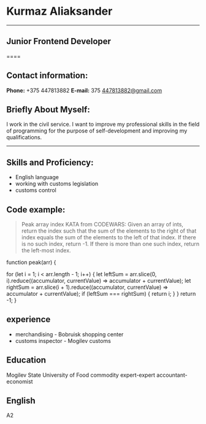 # Kurmaz Aliaksander
----
## Junior Frontend Developer
====
## Contact information:
**Phone:** +375 447813882
**E-mail:** 375 447813882@gmail.com
## Briefly About Myself:
I work in the civil service. I want to improve my professional skills in the field of programming for the purpose of self-development and improving my qualifications.
****
## Skills and Proficiency:
* English language
* working with customs legislation
* customs control
## Code example:
> Peak array index KATA from CODEWARS: Given an array of ints, return the index such that the sum of the elements to the right of that index equals the sum of the elements to the left of that index. If there is no such index, return -1. If there is more than one such index, return the left-most index.

function peak(arr) {

  for (let i = 1; i < arr.length - 1; i++) {
    let leftSum = arr.slice(0, i).reduce((accumulator, currentValue) => accumulator + currentValue);
    let rightSum = arr.slice(i + 1).reduce((accumulator, currentValue) => accumulator + currentValue);
    if (leftSum === rightSum) {
      return i;
    }
  }
  return -1;
}
## experience
* merchandising - Bobruisk shopping center
* customs inspector - Mogilev customs
## Education
Mogilev State University of Food commodity expert-expert
accountant-economist

## English 
A2
